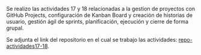 Se realizo las actividades 17 y 18 relacionadas a la gestion de proyectos con GitHub Projects, configuración de Kanban Board y creación de historias de usuario, gestión ágil de sprints, planificación, ejecución y cierre de forma grupal.

Se adjunta el link del repositorio en el cual se trabajo las actividades: [repo-actividades17-18](https://github.com/lealcharro/actividad17-18).